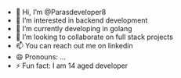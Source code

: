 - 👋 Hi, I’m @Parasdeveloper8
- 👀 I’m interested in backend development
- 🌱 I’m currently  developing in golang
- 💞️ I’m looking to collaborate on full stack projects
- 📫 You can reach out me on linkedin
- 😄 Pronouns: ...
- ⚡ Fun fact: I am 14 aged developer

<!---
Parasdeveloper8/Parasdeveloper8 is a ✨ special ✨ repository because its `README.md` (this file) appears on your GitHub profile.
--->
